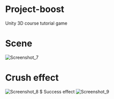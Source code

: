 # Project-boost
Unity 3D course tutorial game
# Scene
![Screenshot_7](https://github.com/Slimster17/Project-boost/assets/96837677/a6478643-d16d-4917-b7d3-eb7da39b3513)
# Crush effect
![Screenshot_8](https://github.com/Slimster17/Project-boost/assets/96837677/d3a320aa-a9b2-41ce-bb5d-78ccc8914a9c)
$ Success effect
![Screenshot_9](https://github.com/Slimster17/Project-boost/assets/96837677/4bd67800-952a-42a7-a6f5-b0fd639a0693)
